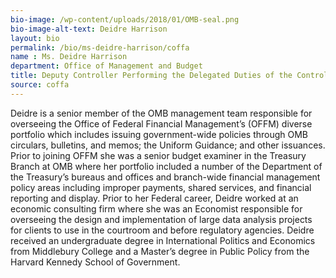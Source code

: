 ```yaml
---
bio-image: /wp-content/uploads/2018/01/OMB-seal.png
bio-image-alt-text: Deidre Harrison
layout: bio
permalink: /bio/ms-deidre-harrison/coffa
name : Ms. Deidre Harrison
department: Office of Management and Budget
title: Deputy Controller Performing the Delegated Duties of the Controller
source: coffa
---
```


<p>Deidre is a senior member of the OMB management team responsible for overseeing the Office of Federal Financial Management’s (OFFM) diverse portfolio which includes issuing government-wide policies through OMB circulars, bulletins, and memos; the Uniform Guidance; and other issuances. Prior to joining OFFM she was a senior budget examiner in the Treasury Branch at OMB where her portfolio included a number of the Department of the Treasury’s bureaus and offices and branch-wide financial management policy areas including improper payments, shared services, and financial reporting and display. Prior to her Federal career, Deidre worked at an economic consulting firm where she was an Economist responsible for overseeing the design and implementation of large data analysis projects for clients to use in the courtroom and before regulatory agencies. Deidre received an undergraduate degree in International Politics and Economics from Middlebury College and a Master’s degree in Public Policy from the Harvard Kennedy School of Government.</p>